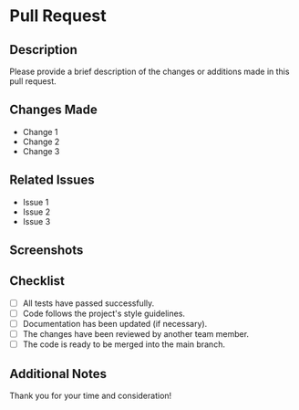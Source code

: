 # Pull Request

## Description

Please provide a brief description of the changes or additions made in this pull request.

## Changes Made

- Change 1
- Change 2
- Change 3

## Related Issues

- Issue 1
- Issue 2
- Issue 3

## Screenshots

<!-- If applicable, include screenshots or images that showcase the changes made.
     This can help reviewers visualize the modifications.
     If not applicable, you can remove this section. -->

## Checklist

- [ ] All tests have passed successfully.
- [ ] Code follows the project's style guidelines.
- [ ] Documentation has been updated (if necessary).
- [ ] The changes have been reviewed by another team member.
- [ ] The code is ready to be merged into the main branch.

## Additional Notes

<!-- Add any additional notes or comments that you think are important for the reviewers or maintainers to know.
     You can remove this section if not needed. -->

Thank you for your time and consideration!